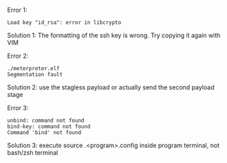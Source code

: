 Error 1:
```
Load key "id_rsa": error in libcrypto
```
Solution 1: The formatting of the ssh key is wrong. Try copying it again with VIM

Error 2:
```
./meterpreter.elf
Segmentation fault
```
Solution 2: use the stagless payload or actually send the second payload stage

Error 3:
```
unbind: command not found
bind-key: command not found
Command 'bind' not found
```
Solution 3: execute source .\<program\>.config inside program terminal, not bash/zsh terminal